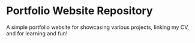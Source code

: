 # Portfolio Website Repository

A simple portfolio website for showcasing various projects, linking my CV, and for learning and fun!
